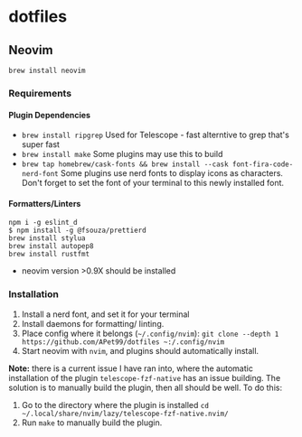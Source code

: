 # dotfiles

## Neovim

`brew install neovim`

### Requirements

#### Plugin Dependencies

- `brew install ripgrep` Used for Telescope - fast alterntive to grep that's super fast
- `brew install make` Some plugins may use this to build
- `brew tap homebrew/cask-fonts && brew install --cask font-fira-code-nerd-font` Some plugins use nerd fonts to display icons as characters.
  Don't forget to set the font of your terminal to this newly installed font.

#### Formatters/Linters

```
npm i -g eslint_d
$ npm install -g @fsouza/prettierd
brew install stylua
brew install autopep8
brew install rustfmt
```

- neovim version >0.9X should be installed

### Installation

1. Install a nerd font, and set it for your terminal
2. Install daemons for formatting/ linting.
3. Place config where it belongs (`~/.config/nvim`):
   `git clone --depth 1 https://github.com/APet99/dotfiles ~:/.config/nvim`
4. Start neovim with `nvim`, and plugins should automatically install.

**Note:** there is a current issue I have ran into, where the automatic installation
of the plugin `telescope-fzf-native` has an issue building. The solution is to manually
build the plugin, then all should be well. To do this:

1. Go to the directory where the plugin is installed
   `cd ~/.local/share/nvim/lazy/telescope-fzf-native.nvim/`
2. Run `make` to manually build the plugin.
